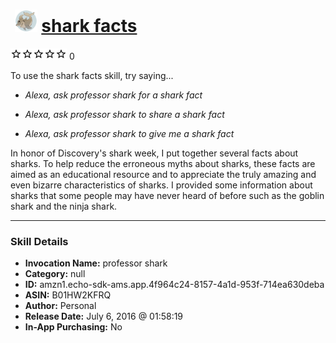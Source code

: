 # &nbsp;<img src="skill_icon" alt="shark facts icon" width="36"> [shark facts](http://alexa.amazon.com/#skills/amzn1.echo-sdk-ams.app.4f964c24-8157-4a1d-953f-714ea630deba)
![0 stars](../../images/ic_star_border_black_18dp_1x.png)![0 stars](../../images/ic_star_border_black_18dp_1x.png)![0 stars](../../images/ic_star_border_black_18dp_1x.png)![0 stars](../../images/ic_star_border_black_18dp_1x.png)![0 stars](../../images/ic_star_border_black_18dp_1x.png) 0

To use the shark facts skill, try saying...

* *Alexa, ask professor shark for a shark fact*

* *Alexa, ask  professor shark to share a shark fact*

* *Alexa, ask  professor shark to give me a shark fact*

In honor of Discovery's shark week, I put together several facts about sharks.  To help reduce the erroneous myths about sharks, these facts are aimed as an educational resource and to appreciate the truly amazing and even bizarre characteristics of sharks. I provided some information about sharks that some people may have never heard of before such as the goblin shark and the ninja shark.

***

### Skill Details

* **Invocation Name:** professor shark
* **Category:** null
* **ID:** amzn1.echo-sdk-ams.app.4f964c24-8157-4a1d-953f-714ea630deba
* **ASIN:** B01HW2KFRQ
* **Author:** Personal
* **Release Date:** July 6, 2016 @ 01:58:19
* **In-App Purchasing:** No
